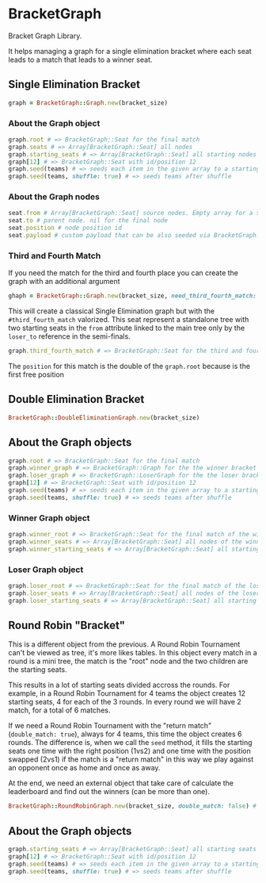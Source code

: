 # BracketGraph

Bracket Graph Library.

It helps managing a graph for a single elimination bracket where each seat leads to a match that leads to a winner seat.

## Single Elimination Bracket

```ruby
graph = BracketGraph::Graph.new(bracket_size)
```

### About the Graph object

```ruby
graph.root # => BracketGraph::Seat for the final match
graph.seats # => Array[BracketGraph::Seat] all nodes
graph.starting_seats # => Array[BracketGraph::Seat] all starting nodes
graph[12] # => BracketGraph::Seat with id/position 12
graph.seed(teams) # => seeds each item in the given array to a starting node
graph.seed(teams, shuffle: true) # => seeds teams after shuffle
```

### About the Graph nodes

```ruby
seat.from # Array[BracketGraph::Seat] source nodes. Empty array for a starting node
seat.to # parent node. nil for the final node
seat.position # node position id
seat.payload # custom payload that can be also seeded via BracketGraph::Graph#seed
```

### Third and Fourth Match

If you need the match for the third and fourth place you can create the graph with an additional argument

```ruby
ghaph = BracketGraph::Graph.new(bracket_size, need_third_fourth_match: true)
```

This will create a classical Single Elimination graph but with the `#third_fourth_match` valorized. This seat represent a standalone tree with two starting seats in the `from` attribute linked to the main tree only by the `loser_to` reference in the semi-finals.

```ruby
graph.third_fourth_match # => BracketGraph::Seat for the third and fourth match
```

The `position` for this match is the double of the `graph.root` because is the first free position

## Double Elimination Bracket

```ruby
BracketGraph::DoubleEliminationGraph.new(bracket_size)
```

## About the Graph objects

```ruby
graph.root # => BracketGraph::Seat for the final match
graph.winner_graph # => BracketGraph::Graph for the the winner bracket
graph.loser_graph # => BracketGraph::LoserGraph for the the loser bracket
graph[12] # => BracketGraph::Seat with id/position 12
graph.seed(teams) # => seeds each item in the given array to a starting node in the winner_graph
graph.seed(teams, shuffle: true) # => seeds teams after shuffle
```

### Winner Graph object

```ruby
graph.winner_root # => BracketGraph::Seat for the final match of the winner bracket
graph.winner_seats # => Array[BracketGraph::Seat] all nodes of the winner bracket
graph.winner_starting_seats # => Array[BracketGraph::Seat] all starting nodes of the winner bracket
```

### Loser Graph object

```ruby
graph.loser_root # => BracketGraph::Seat for the final match of the loser bracket
graph.loser_seats # => Array[BracketGraph::Seat] all nodes of the loser bracket
graph.loser_starting_seats # => Array[BracketGraph::Seat] all starting nodes of the loser bracket
```

## Round Robin "Bracket"

This is a different object from the previous. A Round Robin Tournament can't be viewed as tree, it's more likes tables. In this object every match in a round is a mini tree, the match is the "root" node and the two children are the starting seats.

This results in a lot of starting seats divided accross the rounds. For example, in a Round Robin Tournament for 4 teams the object creates 12 starting seats, 4 for each of the 3 rounds. In every round we will have 2 match, for a total of 6 matches.

If we need a Round Robin Tournament with the "return match" (`double_match: true`), always for 4 teams, this time the object creates 6 rounds.
The difference is, when we call the `seed` method, it fills the starting seats one time with the right position (1vs2) and one time with the position swapped (2vs1) if the match is a "return match" in this way we play against an opponent once as home and once as away.

At the end, we need an external object that take care of calculate the leaderboard and find out the winners (can be more than one).

```ruby
BracketGraph::RoundRobinGraph.new(bracket_size, double_match: false) # => if the double_match is true the graph will have the double of match and starting seats
```

## About the Graph objects

```ruby
graph.starting_seats # => Array[BracketGraph::Seat] all starting seats (N for each round)
graph[12] # => BracketGraph::Seat with id/position 12
graph.seed(teams) # => seeds each item in the given array to a starting node in each round
graph.seed(teams, shuffle: true) # => seeds teams after shuffle
```
